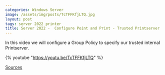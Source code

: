 ```yaml
---
categories: Windows Server
image: /assets/img/posts/TcTFFKfjLTQ.jpg
layout: post
tags: server 2022 printer
title: Server 2022 -  Configure Point and Print - Trusted Printserver
---
```


In this video we will configure a Group Policy to specify our trusted internal Printserver.

{% youtube "https://youtu.be/TcTFFKfjLTQ" %}

[Sources](https://support.microsoft.com/en-gb/topic/kb5005652-manage-new-point-and-print-default-driver-installation-behavior-cve-2021-34481-873642bf-2634-49c5-a23b-6d8e9a302872)